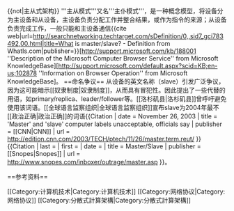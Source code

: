 {{not|主从式架构}}
'''主从模式'''又名'''主仆模式'''，是一种概念模型，将设备分为主设备和从设备，主设备负责分配工作并整合结果，或作为指令的来源；从设备负责完成工作，一般只能和主设备通信<ref>{{cite web|url=http://searchnetworking.techtarget.com/sDefinition/0,,sid7_gci783492,00.html|title=What is master/slave? - Definition from WhatIs.com|publisher=}}</ref><ref>[http://support.microsoft.com/kb/188001 ''Description of the Microsoft Computer Browser Service'' from Microsoft KnowledgeBase]</ref><ref>[http://support.microsoft.com/default.aspx?scid=KB;en-us;102878 ''Information on Browser Operation'' from Microsoft KnowledgeBase]</ref>。
==命名争议==
从设备的英文名称（slave）引发广泛争议，因为这可能暗示[[奴隶制度|奴隶制度]]，从而具有冒犯性。因此提出了一些代替的用语，如primary/replica、leader/follower等。[[洛杉矶县|洛杉矶县]]曾呼吁避免使用该词语。[[全球语言监察组织|全球语言监察组织]]宣布slave为2004年最不[[政治正确|政治正确]]的词语<ref name="CNN">{{Citation
| date       = November 26, 2003 
| title      = 'Master' and 'slave' computer labels unacceptable, officials say
| publisher  = [[CNN|CNN]]
| url        = http://edition.cnn.com/2003/TECH/ptech/11/26/master.term.reut/
}}</ref><ref>{{Citation
| last       = 
| first      = 
| date       = 
| title      = Master/Slave
| publisher  = [[Snopes|Snopes]]
| url        = http://www.snopes.com/inboxer/outrage/master.asp
}}</ref>。

==参考资料==

[[Category:计算机技术|Category:计算机技术]]
[[Category:网络协议|Category:网络协议]]
[[Category:分散式計算架構|Category:分散式計算架構]]